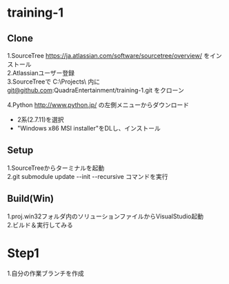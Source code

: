 ﻿# training-1

## Clone
1.SourceTree https://ja.atlassian.com/software/sourcetree/overview/ をインストール  
2.Atlassianユーザー登録  
3.SourceTreeで C:\Projects\ 内に git@github.com:QuadraEntertainment/training-1.git をクローン  

4.Python http://www.python.jp/ の左側メニューからダウンロード
- 2系(2.7.11)を選択
- "Windows x86 MSI installer"をDLし、インストール
  
## Setup
1.SourceTreeからターミナルを起動  
2.git submodule update --init --recursive コマンドを実行  
  
## Build(Win)
1.proj.win32フォルダ内のソリューションファイルからVisualStudio起動  
2.ビルド＆実行してみる  
  
# Step1
1.自分の作業ブランチを作成  
